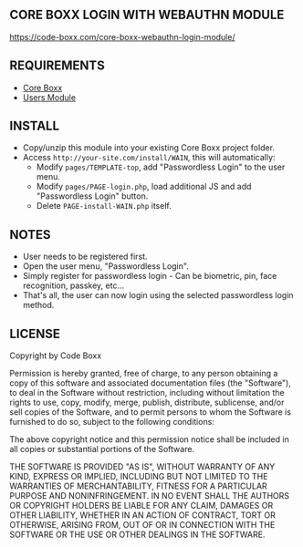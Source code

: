 ## CORE BOXX LOGIN WITH WEBAUTHN MODULE
https://code-boxx.com/core-boxx-webauthn-login-module/

## REQUIREMENTS
* [Core Boxx](https://github.com/code-boxx/Core-Boxx-PHP-Framework/tree/main/core)
* [Users Module](https://github.com/code-boxx/Core-Boxx-PHP-Framework/tree/main/users)

## INSTALL
* Copy/unzip this module into your existing Core Boxx project folder.
* Access `http://your-site.com/install/WAIN`, this will automatically:
  - Modify `pages/TEMPLATE-top`, add "Passwordless Login" to the user menu.
  - Modify `pages/PAGE-login.php`, load additional JS and add "Passwordless Login" button.
  - Delete `PAGE-install-WAIN.php` itself.

## NOTES
* User needs to be registered first.
* Open the user menu, "Passwordless Login".
* Simply register for passwordless login - Can be biometric, pin, face recognition, passkey, etc...
* That's all, the user can now login using the selected passwordless login method.

## LICENSE
Copyright by Code Boxx

Permission is hereby granted, free of charge, to any person obtaining a copy
of this software and associated documentation files (the "Software"), to deal
in the Software without restriction, including without limitation the rights
to use, copy, modify, merge, publish, distribute, sublicense, and/or sell
copies of the Software, and to permit persons to whom the Software is
furnished to do so, subject to the following conditions:

The above copyright notice and this permission notice shall be included in all
copies or substantial portions of the Software.

THE SOFTWARE IS PROVIDED "AS IS", WITHOUT WARRANTY OF ANY KIND, EXPRESS OR
IMPLIED, INCLUDING BUT NOT LIMITED TO THE WARRANTIES OF MERCHANTABILITY,
FITNESS FOR A PARTICULAR PURPOSE AND NONINFRINGEMENT. IN NO EVENT SHALL THE
AUTHORS OR COPYRIGHT HOLDERS BE LIABLE FOR ANY CLAIM, DAMAGES OR OTHER
LIABILITY, WHETHER IN AN ACTION OF CONTRACT, TORT OR OTHERWISE, ARISING FROM,
OUT OF OR IN CONNECTION WITH THE SOFTWARE OR THE USE OR OTHER DEALINGS IN THE
SOFTWARE.
